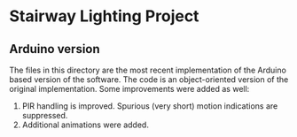 # Stairway Lighting Project
## Arduino version

The files in this directory are the most recent implementation of the Arduino based version of the software. The code is an object-oriented version of the original implementation. Some improvements were added as well:
1. PIR handling is improved. Spurious (very short) motion indications are suppressed.
2. Additional animations were added.
